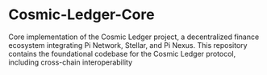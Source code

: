 # Cosmic-Ledger-Core
Core implementation of the Cosmic Ledger project, a decentralized finance ecosystem integrating Pi Network, Stellar, and Pi Nexus. This repository contains the foundational codebase for the Cosmic Ledger protocol, including cross-chain interoperability
